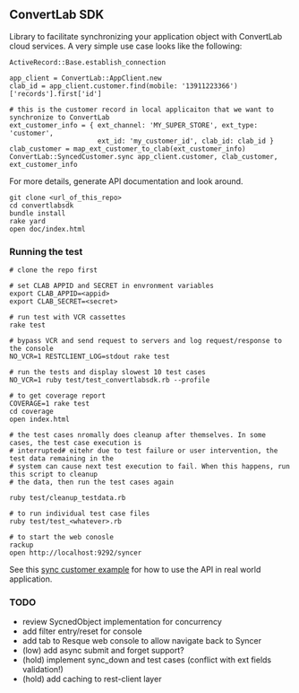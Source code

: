 ## ConvertLab SDK

Library to facilitate synchronizing your application object with ConvertLab cloud services. A very simple use case looks like the following:

```
ActiveRecord::Base.establish_connection

app_client = ConvertLab::AppClient.new
clab_id = app_client.customer.find(mobile: '13911223366')['records'].first['id']

# this is the customer record in local applicaiton that we want to synchronize to ConvertLab
ext_customer_info = { ext_channel: 'MY_SUPER_STORE', ext_type: 'customer',
                      ext_id: 'my_customer_id', clab_id: clab_id }
clab_customer = map_ext_customer_to_clab(ext_customer_info)
ConvertLab::SyncedCustomer.sync app_client.customer, clab_customer, ext_customer_info

```

For more details, generate API documentation and look around.

```
git clone <url_of_this_repo>
cd convertlabsdk
bundle install
rake yard
open doc/index.html
```


### Running the test 

```
# clone the repo first

# set CLAB APPID and SECRET in envronment variables
export CLAB_APPID=<appid>
export CLAB_SECRET=<secret>

# run test with VCR cassettes
rake test

# bypass VCR and send request to servers and log request/response to the console
NO_VCR=1 RESTCLIENT_LOG=stdout rake test 

# run the tests and display slowest 10 test cases
NO_VCR=1 ruby test/test_convertlabsdk.rb --profile

# to get coverage report
COVERAGE=1 rake test
cd coverage
open index.html

# the test cases nromally does cleanup after themselves. In some cases, the test case execution is 
# interrupted# eitehr due to test failure or user intervention, the test data remaining in the 
# system can cause next test execution to fail. When this happens, run this script to cleanup 
# the data, then run the test cases again

ruby test/cleanup_testdata.rb

# to run individual test case files
ruby test/test_<whatever>.rb

# to start the web conosle 
rackup
open http://localhost:9292/syncer

```

See this [sync customer example](examples/sync_customer) for how to use the API in real world application.

### TODO
* review SycnedObject implementation for concurrency
* add filter entry/reset for console
* add tab to Resque web console to allow navigate back to Syncer
* (low) add async submit and forget support?
* (hold) implement sync_down and test cases (conflict with ext fields validation!)
* (hold) add caching to rest-client layer

